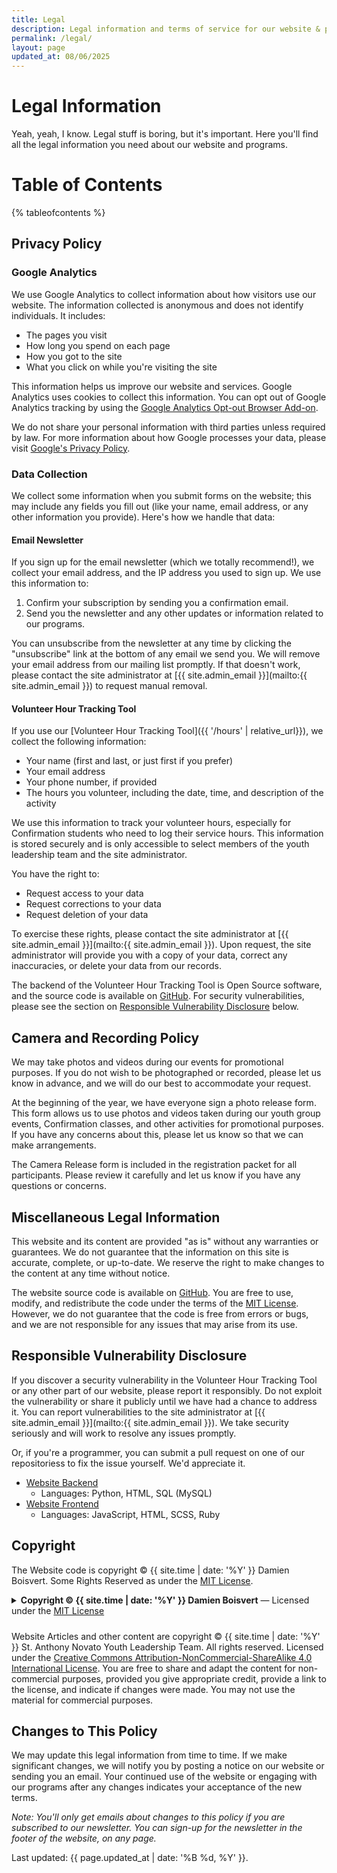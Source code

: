 ```yaml
---
title: Legal
description: Legal information and terms of service for our website & programs
permalink: /legal/
layout: page
updated_at: 08/06/2025
---
```

# Legal Information

Yeah, yeah, I know. Legal stuff is boring, but it's important. Here you'll find all the legal information you need about our website and programs.


# Table of Contents
{% tableofcontents %}

## Privacy Policy

### Google Analytics
We use Google Analytics to collect information about how visitors use our website. The information collected is anonymous and does not identify individuals. It includes:

- The pages you visit
- How long you spend on each page
- How you got to the site
- What you click on while you're visiting the site

This information helps us improve our website and services. Google Analytics uses cookies to collect this information. You can opt out of Google Analytics tracking by using the [Google Analytics Opt-out Browser Add-on](https://tools.google.com/dlpage/gaoptout).

We do not share your personal information with third parties unless required by law. For more information about how Google processes your data, please visit [Google's Privacy Policy](https://policies.google.com/privacy).

### Data Collection
We collect some information when you submit forms on the website; this may include any fields you fill out (like your name, email address, or any other information you provide). Here's how we handle that data:

#### Email Newsletter
If you sign up for the email newsletter (which we totally recommend!), we collect your email address, and the IP address you used to sign up.  We use this information to:
1. Confirm your subscription by sending you a confirmation email.
2. Send you the newsletter and any other updates or information related to our programs.

You can unsubscribe from the newsletter at any time by clicking the "unsubscribe" link at the bottom of any email we send you. We will remove your email address from our mailing list promptly.  If that doesn't work, please contact the site administrator at [{{ site.admin_email }}](mailto:{{ site.admin_email }}) to request manual removal.

#### Volunteer Hour Tracking Tool
If you use our [Volunteer Hour Tracking Tool]({{ '/hours' | relative_url}}), we collect the following information:
- Your name (first and last, or just first if you prefer)
- Your email address
- Your phone number, if provided
- The hours you volunteer, including the date, time, and description of the activity

We use this information to track your volunteer hours, especially for Confirmation students who need to log their service hours. This information is stored securely and is only accessible to select members of the youth leadership team and the site administrator.

You have the right to:
- Request access to your data
- Request corrections to your data
- Request deletion of your data

To exercise these rights, please contact the site administrator at [{{ site.admin_email }}](mailto:{{ site.admin_email }}).  Upon request, the site administrator will provide you with a copy of your data, correct any inaccuracies, or delete your data from our records.

The backend of the Volunteer Hour Tracking Tool is Open Source software, and the source code is available on [GitHub](https://github.com/StAnthonyNovato/SAY-Backend).  For security vulnerabilities, please see the section on [Responsible Vulnerability Disclosure](#responsible-vulnerability-disclosure) below.

## Camera and Recording Policy
We may take photos and videos during our events for promotional purposes. If you do not wish to be photographed or recorded, please let us know in advance, and we will do our best to accommodate your request.

At the beginning of the year, we have everyone sign a photo release form. This form allows us to use photos and videos taken during our youth group events, Confirmation classes, and other activities for promotional purposes. If you have any concerns about this, please let us know so that we can make arrangements.

The Camera Release form is included in the registration packet for all participants. Please review it carefully and let us know if you have any questions or concerns.

## Miscellaneous Legal Information
This website and its content are provided "as is" without any warranties or guarantees. We do not guarantee that the information on this site is accurate, complete, or up-to-date. We reserve the right to make changes to the content at any time without notice.

The website source code is available on [GitHub](https://github.com/StAnthonyNovato/SAY-Website). You are free to use, modify, and redistribute the code under the terms of the [MIT License](https://opensource.org/license/mit/). However, we do not guarantee that the code is free from errors or bugs, and we are not responsible for any issues that may arise from its use.

## Responsible Vulnerability Disclosure
If you discover a security vulnerability in the Volunteer Hour Tracking Tool or any other part of our website, please report it responsibly. Do not exploit the vulnerability or share it publicly until we have had a chance to address it. You can report vulnerabilities to the site administrator at [{{ site.admin_email }}](mailto:{{ site.admin_email }}). We take security seriously and will work to resolve any issues promptly.

Or, if you're a programmer, you can submit a pull request on one of our repositoriess to fix the issue yourself.  We'd appreciate it.

* [Website Backend](https://github.com/StAnthonyNovato/SAY-Backend)
    * Languages: Python, HTML, SQL (MySQL)
* [Website Frontend](https://github.com/StAnthonyNovato/SAY-Website)
    * Languages: JavaScript, HTML, SCSS, Ruby

## Copyright
The Website code is copyright © {{ site.time | date: '%Y' }} Damien Boisvert. Some Rights Reserved as under the [MIT License](https://opensource.org/license/mit/).  

<details>
    <summary><strong>Copyright © {{ site.time | date: '%Y' }} Damien Boisvert</strong> — Licensed under the <a href="https://opensource.org/license/mit/">MIT License</a></summary>

    <blockquote>
        <strong>Copyright &copy; {{ site.time | date: '%Y' }} Damien Boisvert</strong>

        <p>Permission is hereby granted, free of charge, to any person obtaining a copy of this software and associated documentation files (the “Software”), to deal in the Software without restriction, including without limitation the rights to use, copy, modify, merge, publish, distribute, sublicense, and/or sell copies of the Software, and to permit persons to whom the Software is furnished to do so, subject to the following conditions:</p>

        <p>The above copyright notice and this permission notice shall be included in all copies or substantial portions of the Software.</p>

        <p><strong>THE SOFTWARE IS PROVIDED “AS IS”, WITHOUT WARRANTY OF ANY KIND, EXPRESS OR IMPLIED, INCLUDING BUT NOT LIMITED TO THE WARRANTIES OF MERCHANTABILITY, FITNESS FOR A PARTICULAR PURPOSE AND NONINFRINGEMENT. IN NO EVENT SHALL THE AUTHORS OR COPYRIGHT HOLDERS BE LIABLE FOR ANY CLAIM, DAMAGES OR OTHER LIABILITY, WHETHER IN AN ACTION OF CONTRACT, TORT OR OTHERWISE, ARISING FROM, OUT OF OR IN CONNECTION WITH THE SOFTWARE OR THE USE OR OTHER DEALINGS IN THE SOFTWARE.</strong></p>
    </blockquote>
</details>  

<div style="margin-top: 1.5rem;"><!-- spacer --></div>

Website Articles and other content are copyright © {{ site.time | date: '%Y' }} St. Anthony Novato Youth Leadership Team. All rights reserved.  Licensed under the [Creative Commons Attribution-NonCommercial-ShareAlike 4.0 International License](https://creativecommons.org/licenses/by-nc-sa/4.0/). You are free to share and adapt the content for non-commercial purposes, provided you give appropriate credit, provide a link to the license, and indicate if changes were made. You may not use the material for commercial purposes.

## Changes to This Policy
We may update this legal information from time to time. If we make significant changes, we will notify you by posting a notice on our website or sending you an email. Your continued use of the website or engaging with our programs after any changes indicates your acceptance of the new terms.

*Note: You'll only get emails about changes to this policy if you are subscribed to our newsletter.  You can sign-up for the newsletter in the footer of the website, on any page.*

Last updated: {{ page.updated_at | date: '%B %d, %Y' }}.